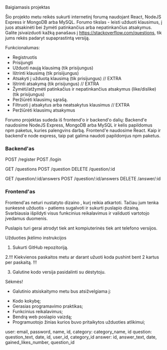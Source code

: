Baigiamasis projektas

Šio projekto metu reikės sukurti internetinį forumą naudojant React, NodeJS Express ir MongoDB arba MySQL. Forumo tikslas - leisti užduoti klausimus, į juos atsakinėti bei žymėti patinkančius arba nepatinkančius atsakymus. Galite įsivaizduoti kažką panašaus į https://stackoverflow.com/questions, tik jums rekės padaryt supaprastintą versiją.

Funkcionalumas:

- Registruotis
- Prisijungti
- Užduoti naują klausimą (tik prisijungus)
- Ištrinti klausimą (tik prisiijungus)
- Atsakyti į užduotą klausimą (tik prisijungus) // EXTRA
- Ištrinti atsakymą (tik prisijungus) // EXTRA
- Žymėti/atžymėti patinkačius ir nepatinkančius atsakymus (like/dislike) (tik prisijungus)
- Peržiūrėti klausimų sąrašą.
- Filtruoti į atsakytus arba neatsakytus klausimus // EXTRA
- Peržiūrėti klausimų atsakymus

Forumo projektas sudeda iš frontend'o ir backend'o dalių:
Backend'e naudosime NodeJS Express, MongoDB arba MySQL ir kelis papildomus npm paketus, kuries palengvins darbą.
Frontend'e naudosime React. Kaip ir backend'e node express, taip pat galima naudoti papildomjus npm paketus.

### Backend'as

POST /register
POST /login

GET /questions
POST /question
DELETE /question/:id

GET /question/:id/answers
POST /question/:id/answers
DELETE /answer/:id

### Frontend'as

Frontend'as neturi nustatyto dizaino , kurį reikia atkartoti. Tačiau jum tenka sunkesnė užduotis - patiems sugalvoti ir sukurti puslapio dizainą. Svarbiausia išpildyti visus funkcinius reikalavimus ir validuoti vartotojo įvedamus duomenis.

Puslapis turi gerai atrodyt tiek ant kompiuterinės tiek ant telefono versijos.

Užduoties įkėlimo instrukcijos

1. Sukurti GitHub repozitoriją.

2.!!! Kiekvienos paskaitos metu ar darant užuoti koda pushint bent 2 kartus per paskaitą. !!!

3. Galutine kodo versija pasidalinti su dėstytoju.

Sėkmės!

- Galutinio atsiskaitymo metu bus atsižvelgiama į:

* Kodo kokybę;
* Gerasias programavimo praktikas;
* Funkcinius reikalavimus;
* Bendrą web poslapio vaizdą;
* Programuotojo žinias kurios buvo pritaikytos užduoties atlikimui;

user: email, password, name, id,
category: category_name, id
question: question_text, date, id, user_id, category_id
answer: id, answer_text, date, gained_likes_number, question_id
